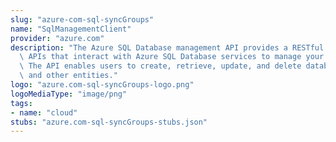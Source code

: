```yaml
---
slug: "azure-com-sql-syncGroups"
name: "SqlManagementClient"
provider: "azure.com"
description: "The Azure SQL Database management API provides a RESTful set of web\
  \ APIs that interact with Azure SQL Database services to manage your databases.\
  \ The API enables users to create, retrieve, update, and delete databases, servers,\
  \ and other entities."
logo: "azure.com-sql-syncGroups-logo.png"
logoMediaType: "image/png"
tags:
- name: "cloud"
stubs: "azure.com-sql-syncGroups-stubs.json"
---
```


